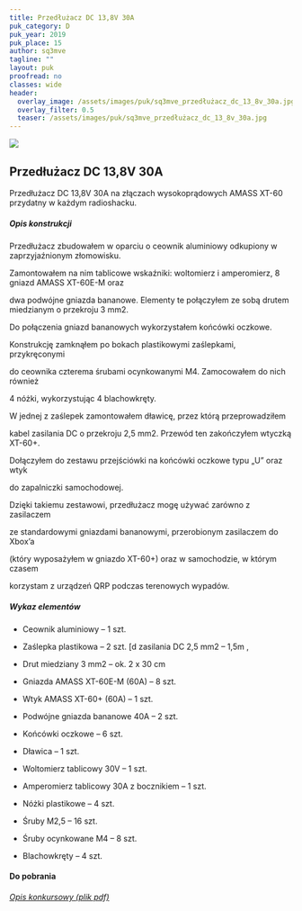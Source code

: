 ```yaml
---
title: Przedłużacz DC 13,8V 30A
puk_category: D
puk_year: 2019
puk_place: 15
author: sq3mve
tagline: ""
layout: puk
proofread: no
classes: wide
header:
  overlay_image: /assets/images/puk/sq3mve_przedłużacz_dc_13_8v_30a.jpg
  overlay_filter: 0.5
  teaser: /assets/images/puk/sq3mve_przedłużacz_dc_13_8v_30a.jpg
---
```






 



![](assets/data/img/projects/2019-15-0.jpg) 



Przedłużacz DC 13,8V 30A
------------------------





 Przedłużacz DC 13,8V 30A na złączach wysokoprądowych AMASS XT-60 przydatny w każdym radioshacku.




##### Opis konstrukcji




Przedłużacz zbudowałem w oparciu o ceownik aluminiowy odkupiony w zaprzyjaźnionym złomowisku.

Zamontowałem na nim tablicowe wskaźniki: woltomierz i amperomierz, 8 gniazd AMASS XT-60E-M oraz

 dwa podwójne gniazda bananowe. Elementy te połączyłem ze sobą drutem miedzianym o przekroju 3 mm2.






Do połączenia gniazd bananowych wykorzystałem końcówki oczkowe.

Konstrukcję zamknąłem po bokach plastikowymi zaślepkami, przykręconymi

do ceownika czterema śrubami ocynkowanymi M4. Zamocowałem do nich również

4 nóżki, wykorzystując 4 blachowkręty.






W jednej z zaślepek zamontowałem dławicę, przez którą przeprowadziłem

kabel zasilania DC o przekroju 2,5 mm2. Przewód ten zakończyłem wtyczką XT-60+.

Dołączyłem do zestawu przejściówki na końcówki oczkowe typu „U” oraz wtyk

do zapalniczki samochodowej.






Dzięki takiemu zestawowi, przedłużacz mogę używać zarówno z zasilaczem

ze standardowymi gniazdami bananowymi, przerobionym zasilaczem do Xbox’a

(który wyposażyłem w gniazdo XT-60+) oraz w samochodzie, w którym czasem

korzystam z urządzeń QRP podczas terenowych wypadów.




##### Wykaz elementów




* Ceownik aluminiowy – 1 szt.
* Zaślepka plastikowa – 2 szt.
[d zasilania DC 2,5 mm2 – 1,5m
,

* Drut miedziany 3 mm2 – ok. 2 x 30 cm
* Gniazda AMASS XT-60E-M (60A) – 8 szt.
* Wtyk AMASS XT-60+ (60A) – 1 szt.
* Podwójne gniazda bananowe 40A – 2 szt.
* Końcówki oczkowe – 6 szt.
* Dławica – 1 szt.
* Woltomierz tablicowy 30V – 1 szt.
* Amperomierz tablicowy 30A z bocznikiem – 1 szt.
* Nóżki plastikowe – 4 szt.
* Śruby M2,5 – 16 szt.
* Śruby ocynkowane M4 – 8 szt.
* Blachowkręty – 4 szt.





#### Do pobrania

###### [Opis konkursowy (plik pdf)](assets/data/download/SQ3MVE_Przedluzacz-13.8V.pdf)










 


